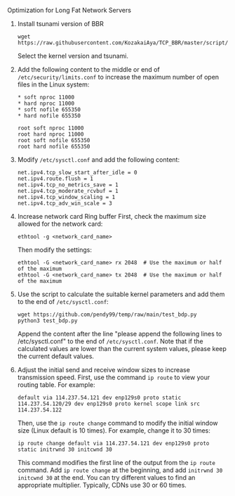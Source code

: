 Optimization for Long Fat Network Servers
1. Install tsunami version of BBR
   ```shell
   wget https://raw.githubusercontent.com/KozakaiAya/TCP_BBR/master/script/dkms_install.sh
   ```
   Select the kernel version and tsunami.

2. Add the following content to the middle or end of `/etc/security/limits.conf` to increase the maximum number of open files in the Linux system:
   ```
   * soft nproc 11000
   * hard nproc 11000
   * soft nofile 655350
   * hard nofile 655350

   root soft nproc 11000
   root hard nproc 11000
   root soft nofile 655350
   root hard nofile 655350
   ```

3. Modify `/etc/sysctl.conf` and add the following content:
   ```
   net.ipv4.tcp_slow_start_after_idle = 0
   net.ipv4.route.flush = 1
   net.ipv4.tcp_no_metrics_save = 1
   net.ipv4.tcp_moderate_rcvbuf = 1
   net.ipv4.tcp_window_scaling = 1
   net.ipv4.tcp_adv_win_scale = 3
   ```

4. Increase network card Ring buffer
   First, check the maximum size allowed for the network card:
   ```shell
   ethtool -g <network_card_name>
   ```
   Then modify the settings:
   ```shell
   ethtool -G <network_card_name> rx 2048  # Use the maximum or half of the maximum
   ethtool -G <network_card_name> tx 2048  # Use the maximum or half of the maximum
   ```

5. Use the script to calculate the suitable kernel parameters and add them to the end of `/etc/sysctl.conf`:
   ```shell
   wget https://github.com/pendy99/temp/raw/main/test_bdp.py
   python3 test_bdp.py
   ```
   Append the content after the line "please append the following lines to /etc/sysctl.conf" to the end of `/etc/sysctl.conf`. Note that if the calculated values are lower than the current system values, please keep the current default values.

6. Adjust the initial send and receive window sizes to increase transmission speed.
   First, use the command `ip route` to view your routing table. For example:
   ```
   default via 114.237.54.121 dev enp129s0 proto static
   114.237.54.120/29 dev enp129s0 proto kernel scope link src 114.237.54.122
   ```
   Then, use the `ip route change` command to modify the initial window size (Linux default is 10 times). For example, change it to 30 times:
   ```shell
   ip route change default via 114.237.54.121 dev enp129s0 proto static initrwnd 30 initcwnd 30
   ```
   This command modifies the first line of the output from the `ip route` command. Add `ip route change` at the beginning, and add `initrwnd 30 initcwnd 30` at the end. You can try different values to find an appropriate multiplier. Typically, CDNs use 30 or 60 times.
